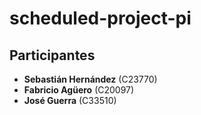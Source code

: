 # scheduled-project-pi

## Participantes  
- **Sebastián Hernández** (C23770)  
- **Fabricio Agüero** (C20097)  
- **José Guerra**  (C33510)
